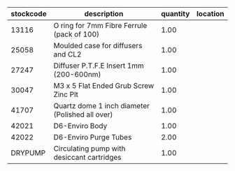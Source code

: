 |stockcode|description|quantity|location|
|---------|-----------|--------|--------|
|13116|O ring for 7mm Fibre Ferrule (pack of 100)|1.00||
|25058|Moulded case for diffusers and CL2|1.00||
|27247|Diffuser P.T.F.E Insert 1mm (200-600nm)|1.00||
|30047|M3 x 5 Flat Ended Grub Screw Zinc Plt|1.00||
|41707|Quartz dome 1 inch diameter (Polished all over)|1.00||
|42021|D6-Enviro Body|1.00||
|42022|D6-Enviro Purge Tubes|2.00||
|DRYPUMP|Circulating pump with desiccant cartridges|1.00||
